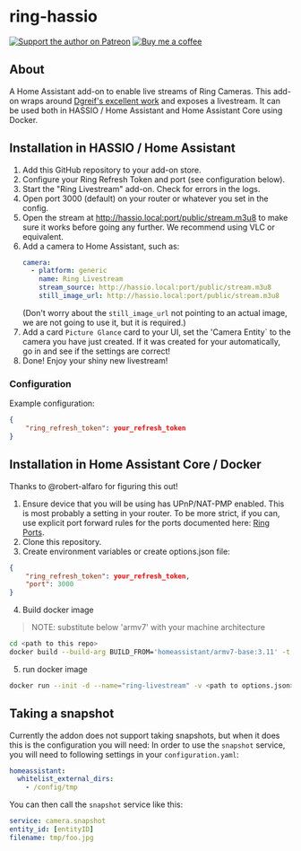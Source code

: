 # ring-hassio
[![Support the author on Patreon][patreon-shield]][patreon]
[![Buy me a coffee][buymeacoffee-shield]][buymeacoffee]

[buymeacoffee]: https://www.buymeacoffee.com/dutchdatadude
[buymeacoffee-shield]: https://www.buymeacoffee.com/assets/img/custom_images/orange_img.png
## About
A Home Assistant add-on to enable live streams of Ring Cameras.
This add-on wraps around [Dgreif's excellent work](https://github.com/dgreif/ring) and exposes a livestream.
It can be used both in HASSIO / Home Assistant and Home Assistant Core using Docker.

## Installation in HASSIO / Home Assistant
1. Add this GitHub repository to your add-on store. 
2. Configure your Ring Refresh Token and port (see configuration below).
3. Start the "Ring Livestream" add-on. Check for errors in the logs.
4. Open port 3000 (default) on your router or whatever you set in the config.
5. Open the stream at http://hassio.local:port/public/stream.m3u8 to make sure it works before going any further. We recommend using VLC or equivalent.
6. Add a camera to Home Assistant, such as:
   ```yaml
   camera:
     - platform: generic
       name: Ring Livestream
       stream_source: http://hassio.local:port/public/stream.m3u8
       still_image_url: http://hassio.local:port/public/stream.m3u8
    ```
    (Don't worry about the `still_image_url` not pointing to an actual image, we are not going to use it, but it is required.)
7. Add a card `Picture Glance` card to your UI, set the 'Camera Entity` to the camera you have just created. If it was created for your automatically, go in and see if the settings are correct!
8. Done! Enjoy your shiny new livestream!

### Configuration
Example configuration:
```json
{
    "ring_refresh_token": your_refresh_token
}
```

## Installation in Home Assistant Core / Docker
Thanks to @robert-alfaro for figuring this out!
1. Ensure device that you will be using has UPnP/NAT-PMP enabled. This is most probably a setting in your router. To be more strict, if you can, use explicit port forward rules for the ports documented here: [Ring Ports](https://support.ring.com/hc/en-us/articles/205385394-The-Protocols-and-Ports-Used-by-Ring-Devices).
2. Clone this repository.
3. Create environment variables or create options.json file:
```json
{
    "ring_refresh_token": your_refresh_token,
    "port": 3000
}
```
4. Build docker image
> NOTE: substitute below 'armv7' with your machine architecture
```bash
cd <path to this repo>
docker build --build-arg BUILD_FROM='homeassistant/armv7-base:3.11' -t ring-hassio .
```

5. run docker image
```bash
docker run --init -d --name="ring-livestream" -v <path to options.json>:/data/options.json -p 3000:3000 ring-hassio
```

## Taking a snapshot
Currently the addon does not support taking snapshots, but when it does this is the configuration you will need:
In order to use the `snapshot` service, you will need to following settings in your `configuration.yaml`:
   ```yaml
   homeassistant:
     whitelist_external_dirs:
       - /config/tmp
   ```
   You can then call the `snapshot` service like this:
   ```yaml
   service: camera.snapshot
   entity_id: [entityID]
   filename: tmp/foo.jpg
   ```
[patreon-shield]: https://frenck.dev/wp-content/uploads/2019/12/patreon.png
[patreon]: https://www.patreon.com/dutchdatadude
